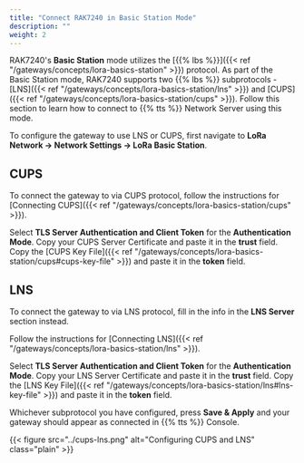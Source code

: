 ```yaml
---
title: "Connect RAK7240 in Basic Station Mode"
description: ""
weight: 2
---
```


RAK7240's **Basic Station** mode utilizes the [{{% lbs %}}]({{< ref "/gateways/concepts/lora-basics-station" >}}) protocol. As part of the Basic Station mode, RAK7240 supports two {{% lbs %}} subprotocols - [LNS]({{< ref "/gateways/concepts/lora-basics-station/lns" >}}) and [CUPS]({{< ref "/gateways/concepts/lora-basics-station/cups" >}}). Follow this section to learn how to connect to {{% tts %}} Network Server using this mode.

<!--more-->

To configure the gateway to use LNS or CUPS, first navigate to **LoRa Network &#8594; Network Settings &#8594; LoRa Basic Station**.

## CUPS

To connect the gateway to via CUPS protocol, follow the instructions for [Connecting CUPS]({{< ref "/gateways/concepts/lora-basics-station/cups" >}}).

Select **TLS Server Authentication and Client Token** for the **Authentication Mode**. Copy your CUPS Server Certificate and paste it in the **trust** field. Copy the [CUPS Key File]({{< ref "/gateways/concepts/lora-basics-station/cups#cups-key-file" >}}) and paste it in the **token** field. 

## LNS

To connect the gateway to via LNS protocol, fill in the info in the **LNS Server** section instead.

Follow the instructions for [Connecting LNS]({{< ref "/gateways/concepts/lora-basics-station/lns" >}}).

Select **TLS Server Authentication and Client Token** for the **Authentication Mode**. Copy your LNS Server Certificate and paste it in the **trust** field. Copy the [LNS Key File]({{< ref "/gateways/concepts/lora-basics-station/lns#lns-key-file" >}}) and paste it in the **token** field.

Whichever subprotocol you have configured, press **Save & Apply** and your gateway should appear as connected in {{% tts %}} Console. 

{{< figure src="../cups-lns.png" alt="Configuring CUPS and LNS" class="plain" >}}
